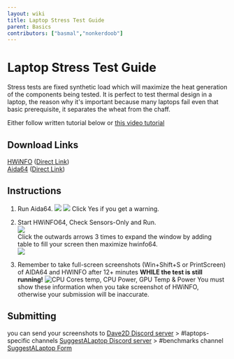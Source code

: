 ```yaml
---
layout: wiki
title: Laptop Stress Test Guide
parent: Basics
contributors: ["basmal","nonkerdoob"]
---
```


# Laptop Stress Test Guide

Stress tests are fixed synthetic load which will maximize the heat generation of the components being tested. It is perfect to test thermal design in a laptop, the reason why it's important because many laptops fail even that basic prerequisite, it separates the wheat from the chaff.

Either follow written tutorial below or [this video tutorial](https://youtu.be/J4s3ghSNj8Q)

## Download Links
[HWiNFO](https://hwinfo.com/) ([Direct Link](https://www.fosshub.com/HWiNFO.html?dwl=hwi_716.exe))  
[Aida64](https://aida64.com/)  ([Direct Link](https://download.aida64.com/aida64extreme660.exe))

## Instructions
1. Run Aida64.
![](https://cdn.discordapp.com/attachments/852051010506850335/859743498751836180/unknown.png)
![](https://cdn.discordapp.com/attachments/852051010506850335/922548041888722994/unknown.png)
Click Yes if you get a warning.

2. Start HWiNFO64, Check Sensors-Only and Run.  
![](https://cdn.discordapp.com/attachments/852051010506850335/859743951682535434/unknown.png)  
Click the outwards arrows 3 times to expand the window by adding table to fill your screen then maximize hwinfo64.  
![](https://cdn.discordapp.com/attachments/852051010506850335/859744052727250954/unknown.png)  

3. Remember to take full-screen screenshots (Win+Shift+S or PrintScreen) of AIDA64 and HWINFO after 12+ minutes **WHILE the test is still running!**
![CPU Cores temp, CPU Power, GPU Temp & Power](https://cdn.discordapp.com/attachments/852051010506850335/859744151767089172/HWiNFO64_bVVJofs7GP.png)
You must show these information when you take screenshot of HWiNFO, otherwise your submission will be inaccurate.

## Submitting
you can send your screenshots to
[Dave2D Discord server](https://discord.com/invite/dave2d) > #laptops-specific channels 
[SuggestALaptop Discord server](https://discord.com/invite/q9UwXY6)  > #benchmarks channel
[SuggestALaptop Form](https://docs.google.com/forms/d/e/1FAIpQLSdpFyLCazq49oHV2GcGqqqACVtV4kH5PADvWM3lvQm8S9sDEA/)
